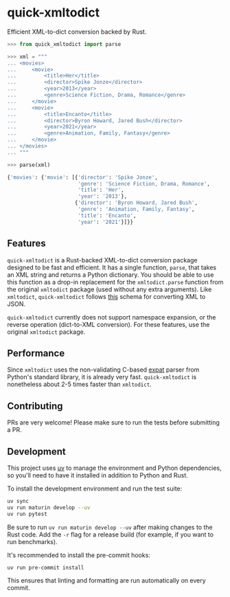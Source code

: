 # quick-xmltodict

Efficient XML-to-dict conversion backed by Rust.

```python
>>> from quick_xmltodict import parse

>>> xml = """
... <movies>
...     <movie>
...         <title>Her</title>
...         <director>Spike Jonze</director>
...         <year>2013</year>
...         <genre>Science Fiction, Drama, Romance</genre>
...     </movie>
...     <movie>
...         <title>Encanto</title>
...         <director>Byron Howard, Jared Bush</director>
...         <year>2021</year>
...         <genre>Animation, Family, Fantasy</genre>
...     </movie>
... </movies>
... """

>>> parse(xml)

{'movies': {'movie': [{'director': 'Spike Jonze',
                       'genre': 'Science Fiction, Drama, Romance',
                       'title': 'Her',
                       'year': '2013'},
                      {'director': 'Byron Howard, Jared Bush',
                       'genre': 'Animation, Family, Fantasy',
                       'title': 'Encanto',
                       'year': '2021'}]}}
```

## Features

`quick-xmltodict` is a Rust-backed XML-to-dict conversion package designed to be fast and efficient.
It has a single function, `parse`, that takes an XML string and returns a Python dictionary.
You should be able to use this function as a drop-in replacement for the `xmltodict.parse` function from the original `xmltodict` package (used without any extra arguments).
Like `xmltodict`, `quick-xmltodict` follows [this](https://www.xml.com/pub/a/2006/05/31/converting-between-xml-and-json.html) schema for converting XML to JSON.

`quick-xmltodict` currently does not support namespace expansion, or the reverse operation (dict-to-XML conversion). For these features, use the original `xmltodict` package.

## Performance

Since `xmltodict` uses the non-validating C-based [expat](https://docs.python.org/3/library/pyexpat.html) parser from Python's standard library, it is already very fast.
`quick-xmltodict` is nonetheless about 2-5 times faster than `xmltodict`.

## Contributing

PRs are very welcome! Please make sure to run the tests before submitting a PR.

## Development

This project uses [uv](https://docs.astral.sh/uv/) to manage the environment and Python dependencies,
so you'll need to have it installed in addition to Python and Rust.

To install the development environment and run the test suite:
```bash
uv sync
uv run maturin develop --uv
uv run pytest
```

Be sure to run `uv run maturin develop --uv` after making changes to the Rust code.
Add the `-r` flag for a release build (for example, if you want to run benchmarks).

It's recommended to install the pre-commit hooks:
```bash
uv run pre-commit install
```

This ensures that linting and formatting are run automatically on every commit.
